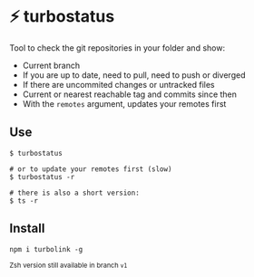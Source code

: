 # ⚡️ turbostatus

Tool to check the git repositories in your folder and show:

- Current branch
- If you are up to date, need to pull, need to push or diverged
- If there are uncommited changes or untracked files
- Current or nearest reachable tag and commits since then
- With the `remotes` argument, updates your remotes first

## Use

```console
$ turbostatus

# or to update your remotes first (slow)
$ turbostatus -r

# there is also a short version:
$ ts -r
```

## Install

```console
npm i turbolink -g
```

<sub>Zsh version still available in branch `v1`</sub>
